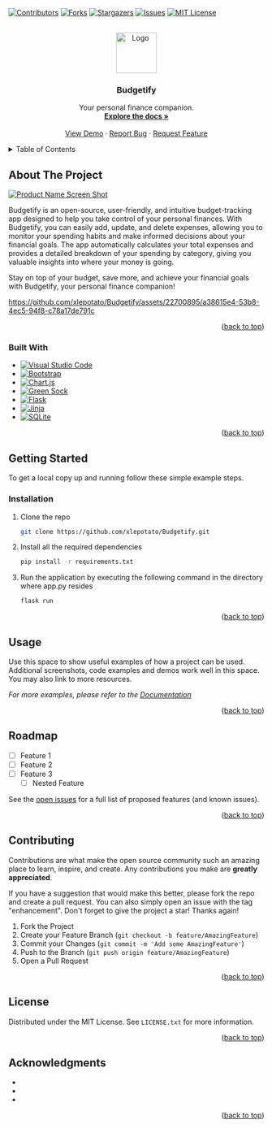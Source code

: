 <a name="readme-top"></a>



[![Contributors][contributors-shield]][contributors-url]
[![Forks][forks-shield]][forks-url]
[![Stargazers][stars-shield]][stars-url]
[![Issues][issues-shield]][issues-url]
[![MIT License][license-shield]][license-url]



<!-- PROJECT LOGO -->
<br />
<div align="center">
  <a href="https://budgetifyapp.pythonanywhere.com/">
    <img src="static/favicon.ico" alt="Logo" width="80" height="80">
  </a>

<h3 align="center">Budgetify</h3>

  <p align="center">
    Your personal finance companion.
    <br />
    <a href="https://github.com/xlepotato/Budgetify"><strong>Explore the docs »</strong></a>
    <br />
    <br />
    <a href="https://budgetifyapp.pythonanywhere.com/">View Demo</a>
    ·
    <a href="https://github.com/xlepotato/Budgetify/issues">Report Bug</a>
    ·
    <a href="https://github.com/xlepotato/Budgetify/issues">Request Feature</a>
  </p>
</div>



<!-- TABLE OF CONTENTS -->
<details>
  <summary>Table of Contents</summary>
  <ol>
    <li>
      <a href="#about-the-project">About The Project</a>
      <ul>
        <li><a href="#built-with">Built With</a></li>
      </ul>
    </li>
    <li>
      <a href="#getting-started">Getting Started</a>
      <ul>
        <li><a href="#installation">Installation</a></li>
      </ul>
    </li>
    <li><a href="#usage">Usage</a></li>
    <li><a href="#roadmap">Roadmap</a></li>
    <li><a href="#contributing">Contributing</a></li>
    <li><a href="#license">License</a></li>
    <li><a href="#acknowledgments">Acknowledgments</a></li>
  </ol>
</details>



<!-- ABOUT THE PROJECT -->
## About The Project

[![Product Name Screen Shot][product-screenshot]](https://budgetifyapp.pythonanywhere.com/)

Budgetify is an open-source, user-friendly, and intuitive budget-tracking app designed to help you take control of your personal finances. With Budgetify, you can easily add, update, and delete expenses, allowing you to monitor your spending habits and make informed decisions about your financial goals. The app automatically calculates your total expenses and provides a detailed breakdown of your spending by category, giving you valuable insights into where your money is going.

Stay on top of your budget, save more, and achieve your financial goals with Budgetify, your personal finance companion!


https://github.com/xlepotato/Budgetify/assets/22700895/a38615e4-53b8-4ec5-94f8-c78a17de791c

<p align="right">(<a href="#readme-top">back to top</a>)</p>



### Built With

* [![Visual Studio Code][Visual Studio Code.com]][Visual Studio Code-url]
* [![Bootstrap][Bootstrap.com]][Bootstrap-url]
* [![Chart.js][Chart.js.com]][Chart.js-url]
* [![Green Sock][Green Sock.com]][Green Sock-url]
* [![Flask][Flask.com]][Flask-url]
* [![Jinja][Jinja.com]][Jinja-url]
* [![SQLite][SQLite.com]][SQLite-url]

<p align="right">(<a href="#readme-top">back to top</a>)</p>



<!-- GETTING STARTED -->
## Getting Started

To get a local copy up and running follow these simple example steps.

### Installation

1. Clone the repo
   ```sh
   git clone https://github.com/xlepotato/Budgetify.git
   ```
2. Install all the required dependencies
   ```sh
   pip install -r requirements.txt
   ```
3. Run the application by executing the following command in the directory where app.py resides
   ```sh
   flask run
   ```

<p align="right">(<a href="#readme-top">back to top</a>)</p>



<!-- USAGE EXAMPLES -->
## Usage

Use this space to show useful examples of how a project can be used. Additional screenshots, code examples and demos work well in this space. You may also link to more resources.

_For more examples, please refer to the [Documentation](https://example.com)_

<p align="right">(<a href="#readme-top">back to top</a>)</p>



<!-- ROADMAP -->
## Roadmap

- [ ] Feature 1
- [ ] Feature 2
- [ ] Feature 3
    - [ ] Nested Feature

See the [open issues](https://github.com/github_username/repo_name/issues) for a full list of proposed features (and known issues).

<p align="right">(<a href="#readme-top">back to top</a>)</p>



<!-- CONTRIBUTING -->
## Contributing

Contributions are what make the open source community such an amazing place to learn, inspire, and create. Any contributions you make are **greatly appreciated**.

If you have a suggestion that would make this better, please fork the repo and create a pull request. You can also simply open an issue with the tag "enhancement".
Don't forget to give the project a star! Thanks again!

1. Fork the Project
2. Create your Feature Branch (`git checkout -b feature/AmazingFeature`)
3. Commit your Changes (`git commit -m 'Add some AmazingFeature'`)
4. Push to the Branch (`git push origin feature/AmazingFeature`)
5. Open a Pull Request

<p align="right">(<a href="#readme-top">back to top</a>)</p>



<!-- LICENSE -->
## License

Distributed under the MIT License. See `LICENSE.txt` for more information.

<p align="right">(<a href="#readme-top">back to top</a>)</p>



<!-- ACKNOWLEDGMENTS -->
## Acknowledgments

* []()
* []()
* []()

<p align="right">(<a href="#readme-top">back to top</a>)</p>



<!-- MARKDOWN LINKS & IMAGES -->
<!-- https://www.markdownguide.org/basic-syntax/#reference-style-links -->
[contributors-shield]: https://img.shields.io/github/contributors/xlepotato/Budgetify.svg?style=for-the-badge
[contributors-url]: https://github.com/xlepotato/Budgetify/graphs/contributors
[forks-shield]: https://img.shields.io/github/forks/xlepotato/Budgetify.svg?style=for-the-badge
[forks-url]: https://github.com/xlepotato/Budgetify/network/members
[stars-shield]: https://img.shields.io/github/stars/xlepotato/Budgetify.svg?style=for-the-badge
[stars-url]: https://github.com/xlepotato/Budgetify/stargazers
[issues-shield]: https://img.shields.io/github/issues/xlepotato/Budgetify.svg?style=for-the-badge
[issues-url]: https://github.com/xlepotato/Budgetify/issues
[license-shield]: https://img.shields.io/github/license/xlepotato/Budgetify.svg?style=for-the-badge
[license-url]: https://github.com/xlepotato/Budgetify/blob/master/LICENSE.txt
[linkedin-shield]: https://img.shields.io/badge/-LinkedIn-black.svg?style=for-the-badge&logo=linkedin&colorB=555
[linkedin-url]: https://linkedin.com/in/linkedin_username
[product-screenshot]: https://github.com/xlepotato/Budgetify/assets/22700895/a3ebf55c-03ed-466b-8cd6-baeb0967bfd9
[Bootstrap.com]: https://img.shields.io/badge/Bootstrap-563D7C?style=for-the-badge&logo=bootstrap&logoColor=white
[Bootstrap-url]: https://getbootstrap.com
[SQLite.com]: https://img.shields.io/badge/sqlite-%2307405e.svg?style=for-the-badge&logo=sqlite&logoColor=white
[SQLite-url]: https://www.sqlite.org/
[Chart.js.com]: https://img.shields.io/badge/chart.js-F5788D.svg?style=for-the-badge&logo=chart.js&logoColor=white
[Chart.js-url]: https://www.chartjs.org/docs/latest/
[Flask.com]: https://img.shields.io/badge/flask-%23000.svg?style=for-the-badge&logo=flask&logoColor=white
[Flask-url]: https://flask.palletsprojects.com/en/2.3.x/
[Green Sock.com]: https://img.shields.io/badge/green%20sock-88CE02?style=for-the-badge&logo=greensock&logoColor=white
[Green Sock-url]: https://greensock.com/
[Jinja.com]: https://img.shields.io/badge/jinja-white.svg?style=for-the-badge&logo=jinja&logoColor=black
[Jinja-url]: https://jinja.palletsprojects.com/en/3.1.x/
[Visual Studio Code.com]: https://img.shields.io/badge/Visual%20Studio%20Code-0078d7.svg?style=for-the-badge&logo=visual-studio-code&logoColor=white
[Visual Studio Code-url]: https://code.visualstudio.com/
